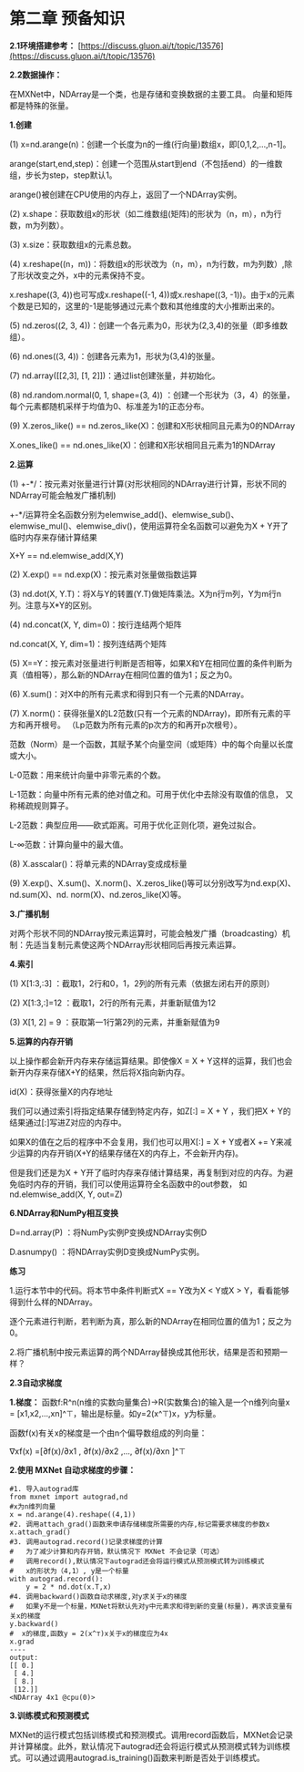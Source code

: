# 第二章 预备知识 #
**2.1环境搭建参考：**
[https://discuss.gluon.ai/t/topic/13576](https://discuss.gluon.ai/t/topic/13576)

**2.2数据操作：**

在MXNet中，NDArray是一个类，也是存储和变换数据的主要工具。
向量和矩阵都是特殊的张量。

**1.创建**

(1) x=nd.arange(n)：创建一个长度为n的一维(行向量)数组x，即[0,1,2,...,n-1]。

arange(start,end,step)：创建一个范围从start到end（不包括end）的一维数组，步长为step，step默认1。

arange()被创建在CPU使用的内存上，返回了一个NDArray实例。

(2) x.shape：获取数组x的形状（如二维数组(矩阵)的形状为（n，m），n为行数，m为列数）。 

(3) x.size：获取数组x的元素总数。

(4) x.reshape((n，m))：将数组x的形状改为（n，m），n为行数，m为列数）,除了形状改变之外，x中的元素保持不变。

x.reshape((3, 4))也可写成x.reshape((-1, 4))或x.reshape((3, -1))。由于x的元素个数是已知的，这里的-1是能够通过元素个数和其他维度的大小推断出来的。 

(5) nd.zeros((2, 3, 4))：创建一个各元素为0，形状为(2,3,4)的张量（即多维数组）。

(6) nd.ones((3, 4))：创建各元素为1，形状为(3,4)的张量。 

(7) nd.array([[2,3], [1, 2]])：通过list创建张量，并初始化。

(8) nd.random.normal(0, 1, shape=(3, 4)) ：创建一个形状为（3，4）的张量，每个元素都随机采样于均值为0、标准差为1的正态分布。 

(9) X.zeros_like() == nd.zeros_like(X)：创建和X形状相同且元素为0的NDArray

  X.ones_like() == nd.ones_like(X)：创建和X形状相同且元素为1的NDArray


**2.运算**

(1) +-*/：按元素对张量进行计算(对形状相同的NDArray进行计算，形状不同的NDArray可能会触发广播机制)

+-*/运算符全名函数分别为elemwise_add()、elemwise_sub()、elemwise_mul()、elemwise_div()，使用运算符全名函数可以避免为X + Y开了临时内存来存储计算结果

X+Y == nd.elemwise_add(X,Y)

(2) X.exp() == nd.exp(X)：按元素对张量做指数运算

(3) nd.dot(X, Y.T)：将X与Y的转置(Y.T)做矩阵乘法。X为n行m列，Y为m行n列。注意与X*Y的区别。

(4) nd.concat(X, Y, dim=0)：按行连结两个矩阵

  nd.concat(X, Y, dim=1)：按列连结两个矩阵
	 
(5) X==Y：按元素对张量进行判断是否相等，如果X和Y在相同位置的条件判断为真（值相等），那么新的NDArray在相同位置的值为1；反之为0。

(6) X.sum()：对X中的所有元素求和得到只有⼀个元素的NDArray。 

(7) X.norm()：获得张量X的L2范数(只有⼀个元素的NDArray)，即所有元素的平方和再开根号。
（Lp范数为所有元素的p次方的和再开p次根号）。

范数（Norm）是一个函数，其赋予某个向量空间（或矩阵）中的每个向量以长度或大小。

L-0范数：用来统计向量中非零元素的个数。

L-1范数：向量中所有元素的绝对值之和。可用于优化中去除没有取值的信息，
又称稀疏规则算子。

L-2范数：典型应用——欧式距离。可用于优化正则化项，避免过拟合。

L-∞范数：计算向量中的最大值。

(8) X.asscalar()：将单元素的NDArray变成成标量

(9) X.exp()、X.sum()、X.norm()、X.zeros_like()等可以分别改写为nd.exp(X)、nd.sum(X)、nd. norm(X)、nd.zeros_like(X)等。 

**3.广播机制**

对两个形状不同的NDArray按元素运算时，可能会触发⼴播（broadcasting）机制：先适当复制元素使这两个NDArray形状相同后再按元素运算。 

**4.索引**

(1) X[1:3,:3] ：截取1，2行和0，1，2列的所有元素（依据左闭右开的原则）

(2) X[1:3,:]=12 ：截取1，2行的所有元素，并重新赋值为12

(3) X[1, 2] = 9 ：获取第一1行第2列的元素，并重新赋值为9

**5.运算的内存开销**

以上操作都会新开内存来存储运算结果。即使像X = X + Y这样的运算，我们也会新开内存来存储X+Y的结果，然后将X指向新内存。

id(X)：获得张量X的内存地址

我们可以通过索引将指定结果存储到特定内存，如Z[:] = X + Y ，我们把X + Y的结果通过[:]写进Z对应的内存中。 

如果X的值在之后的程序中不会复用，我们也可以⽤X[:] = X + Y或者X += Y来减少运算的内存开销(X+Y的结果存储在X的内存上，不会新开内存)。 

但是我们还是为X + Y开了临时内存来存储计算结果，再复制到对应的内存。为避免临时内存的开销，我们可以使⽤运算符全名函数中的out参数， 如nd.elemwise_add(X, Y, out=Z) 

**6.NDArray和NumPy相互变换**

D=nd.array(P) ：将NumPy实例P变换成NDArray实例D

D.asnumpy() ：将NDArray实例D变换成NumPy实例。 

**练习**

1.运行本节中的代码。将本节中条件判断式X == Y改为X < Y或X > Y，看看能够得到什么样的NDArray。

逐个元素进行判断，若判断为真，那么新的NDArray在相同位置的值为1；反之为0。

2.将广播机制中按元素运算的两个NDArray替换成其他形状，结果是否和预期⼀样？ 



**2.3自动求梯度**

**1.梯度：**
函数f:R^n(n维的实数向量集合)→R(实数集合)的输⼊是⼀个n维列向量x = [x1,x2,...,xn]^⊤，输出是标量。如y=2(x^⊤)x，y为标量。

函数f(x)有关x的梯度是一个由n个偏导数组成的列向量：

 ∇xf(x) =[∂f(x)/∂x1 , ∂f(x)/∂x2 ,..., ∂f(x)/∂xn ]^⊤

**2.使用 MXNet 自动求梯度的步骤：**
    
    #1. 导入autograd库
    from mxnet import autograd,nd
    #x为n维列向量
    x = nd.arange(4).reshape((4,1))
    #2. 调用attach_grad()函数来申请存储梯度所需要的内存,标记需要求梯度的参数x
    x.attach_grad()
    #3. 调用autograd.record()记录求梯度的计算
	#   为了减少计算和内存开销，默认情况下 MXNet 不会记录（可选）
	#   调用record(),默认情况下autograd还会将运行模式从预测模式转为训练模式
	#   x的形状为（4,1）, y是一个标量
	with autograd.record():
		y = 2 * nd.dot(x.T,x)
	#4. 调用backward()函数自动求梯度,对y求关于x的梯度
	#   如果y不是一个标量，MXNet将默认先对y中元素求和得到新的变量(标量)，再求该变量有关x的梯度
	y.backward()
	#  x的梯度,函数y = 2(x^⊤)x关于x的梯度应为4x
	x.grad
    ----
    output:
    [[ 0.]
     [ 4.]
     [ 8.]
     [12.]]
    <NDArray 4x1 @cpu(0)>

**3.训练模式和预测模式**

MXNet的运行模式包括训练模式和预测模式。调用record函数后，MXNet会记录并计算梯度。此外，默认情况下autograd还会将运⾏模式从预测模式转为训练模式。可以通过调用autograd.is_training()函数来判断是否处于训练模式。 

